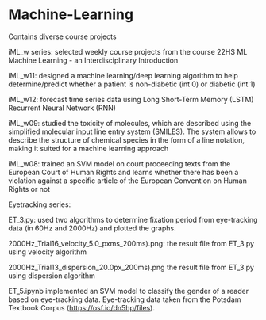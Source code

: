 # Machine-Learning
Contains diverse course projects


iML_w series:
selected weekly course projects from the course 22HS ML Machine Learning - an Interdisciplinary Introduction

iML_w11:
designed a machine learning/deep learning algorithm to help determine/predict whether a patient is non-diabetic (int 0) or diabetic (int 1)

iML_w12:
forecast time series data using Long Short-Term Memory (LSTM) Recurrent Neural Network (RNN)

iML_w09:
studied the toxicity of molecules, which are described using the simplified molecular input line entry system (SMILES). The system allows to describe the structure of chemical species in the form of a line notation, making it suited for a machine learning approach

iML_w08:
trained an SVM model on court proceeding texts from the European Court of Human Rights and learns whether there has been a violation against a specific article of the European Convention on Human Rights or not

Eyetracking series:

ET_3.py:
used two algorithms to determine fixation period from eye-tracking data (in 60Hz and 2000Hz) and plotted the graphs.

2000Hz_Trial16_velocity_5.0_pxms_200ms).png:
the result file from ET_3.py using velocity algorithm

2000Hz_Trial13_dispersion_20.0px_200ms).png
the result file from ET_3.py using dispersion algorithm

ET_5.ipynb
implemented an SVM model to classify the gender of a reader based on eye-tracking data. Eye-tracking data taken from the Potsdam Textbook Corpus (https://osf.io/dn5hp/files).




